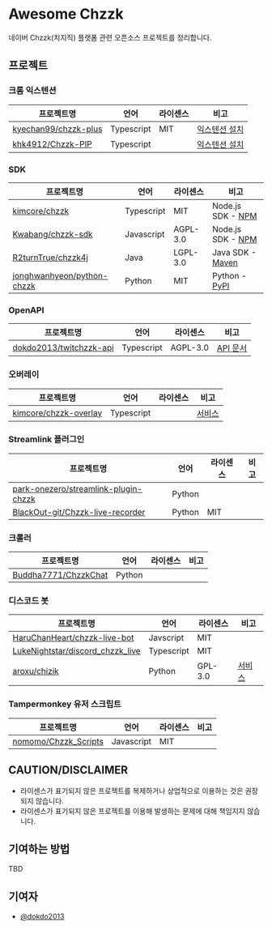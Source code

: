 # Awesome Chzzk
네이버 Chzzk(치지직) 플랫폼 관련 오픈소스 프로젝트를 정리합니다.

## 프로젝트

### 크롬 익스텐션
프로젝트명|언어|라이센스|비고|
---|---|---|---|
[kyechan99/chzzk-plus](https://github.com/kyechan99/chzzk-plus)|Typescript|MIT|[익스텐션 설치](https://chromewebstore.google.com/detail/chzzk-plus/miampiopgfpnimmggagljgbpmjmjdjia)|
[khk4912/Chzzk-PIP](https://github.com/khk4912/Chzzk-PIP)|Typescript||[익스텐션 설치](https://chromewebstore.google.com/detail/chzzk-pip/gkgpbobdiaaodjbmgdankimklclnagio)|

### SDK
프로젝트명|언어|라이센스|비고|
|---|---|---|---|
|[kimcore/chzzk](https://github.com/kimcore/chzzk)|Typescript|MIT|Node.js SDK - [NPM](https://www.npmjs.com/package/chzzk)|
|[Kwabang/chzzk-sdk](https://github.com/Kwabang/chzzk-sdk)|Javascript|AGPL-3.0|Node.js SDK - [NPM](https://www.npmjs.com/package/chzzk-sdk)|
|[R2turnTrue/chzzk4j](https://github.com/R2turnTrue/chzzk4j)|Java|LGPL-3.0|Java SDK - [Maven](https://mvnrepository.com/artifact/io.github.R2turnTrue/chzzk4j)|
|[jonghwanhyeon/python-chzzk](https://github.com/jonghwanhyeon/python-chzzk)|Python|MIT|Python - [PyPI](https://pypi.org/project/python-chzzk/)|

### OpenAPI
|프로젝트명|언어|라이센스|비고|
|---|---|---|---|
|[dokdo2013/twitchzzk-api](https://github.com/dokdo2013/twitchzzk-api)|Typescript|AGPL-3.0|[API 문서](https://api.twitchzzk.tv)|

### 오버레이
|프로젝트명|언어|라이센스|비고|
|---|---|---|---|
|[kimcore/chzzk-overlay](https://github.com/kimcore/chzzk-overlay)|Typescript||[서비스](https://chzzk-overlay.vercel.app/)|

### Streamlink 플러그인
|프로젝트명|언어|라이센스|비고|
|---|---|---|---|
|[park-onezero/streamlink-plugin-chzzk](https://github.com/park-onezero/streamlink-plugin-chzzk)|Python|||
|[BlackOut-git/Chzzk-live-recorder](https://github.com/BlackOut-git/Chzzk-live-recorder)|Python|MIT||

### 크롤러
|프로젝트명|언어|라이센스|비고|
|---|---|---|---|
|[Buddha7771/ChzzkChat](https://github.com/Buddha7771/ChzzkChat)|Python|||

### 디스코드 봇
|프로젝트명|언어|라이센스|비고|
|---|---|---|---|
|[HaruChanHeart/chzzk-live-bot](https://github.com/HaruChanHeart/chzzk-live-bot)|Javscript|MIT||
|[LukeNightstar/discord_chzzk_live](https://github.com/LukeNightstar/discord_chzzk_live)|Typescript|MIT||
|[aroxu/chizik](https://github.com/aroxu/chizik)|Python|GPL-3.0|[서비스](https://chizik.aroxu.me/)|

### Tampermonkey 유저 스크립트
|프로젝트명|언어|라이센스|비고|
|---|---|---|---|
|[nomomo/Chzzk_Scripts](https://github.com/nomomo/Chzzk_Scripts)|Javascript|MIT||

## CAUTION/DISCLAIMER
- 라이센스가 표기되지 않은 프로젝트를 복제하거나 상업적으로 이용하는 것은 권장되지 않습니다.
- 라이센스가 표기되지 않은 프로젝트를 이용해 발생하는 문제에 대해 책임지지 않습니다.

## 기여하는 방법
TBD

## 기여자
- [@dokdo2013](https://github.com/dokdo2013)
